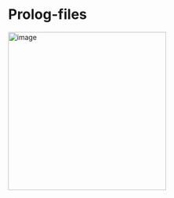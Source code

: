 # Prolog-files

<img width="322" alt="image" src="https://user-images.githubusercontent.com/108181104/210611661-3f8c7526-3862-4cf2-8368-e79988c98702.png">

